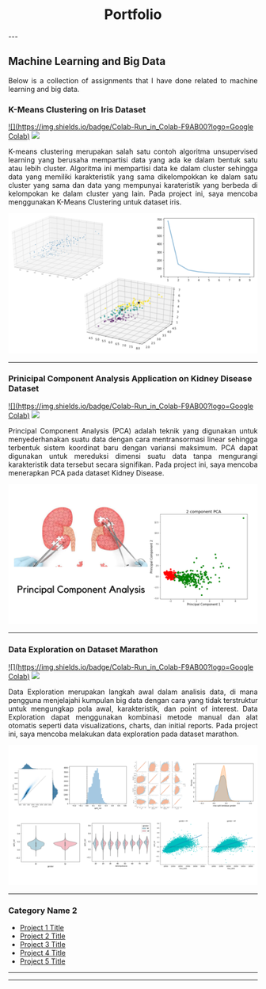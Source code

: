 <h1 align="center"> Portfolio </h1>
---

## Machine Learning and Big Data
<p align="justify"> Below is a collection of assignments that I have done related to machine learning and big data. </p>

### K-Means Clustering on Iris Dataset
[![](https://img.shields.io/badge/Colab-Run_in_Colab-F9AB00?logo=Google Colab)](https://colab.research.google.com/drive/1mL94ksbf27LqeJf5X_cX95np5yA4qG-H?usp=sharing) 
[![](https://img.shields.io/badge/Github-View_in_GitHub-3776AB?logo=GitHub)](https://github.com/lisyaaprl/lisyaaprl.github.io/blob/main/project/Clustering_Dataset_Iris.ipynb)
<p align="justify"> K-means clustering merupakan salah satu contoh algoritma unsupervised learning yang berusaha mempartisi data yang ada ke dalam bentuk satu atau lebih cluster. Algoritma ini mempartisi data ke dalam cluster sehingga data yang memiliki karakteristik yang sama dikelompokkan ke dalam satu cluster yang sama dan data yang mempunyai karateristik yang berbeda di kelompokan ke dalam cluster yang lain. Pada project ini, saya mencoba menggunakan K-Means Clustering untuk dataset iris. </p>
<img src="images/project1.png?raw=true"/>

---
### Prinicipal Component Analysis Application on Kidney Disease Dataset
[![](https://img.shields.io/badge/Colab-Run_in_Colab-F9AB00?logo=Google Colab)](https://colab.research.google.com/drive/1QDEdfUXdieEAFGMOcZnBShEOBGvoMaRm?usp=sharing) 
[![](https://img.shields.io/badge/GitHub-View_in_GitHub-3776AB?logo=GitHub)](https://github.com/lisyaaprl/lisyaaprl.github.io/blob/main/project/PCA_Dataset_Kidney_Disease.ipynb)
<p align="justify"> Principal Component Analysis (PCA) adalah teknik yang digunakan untuk menyederhanakan suatu data dengan cara mentransormasi linear sehingga terbentuk sistem koordinat baru dengan variansi maksimum. PCA dapat digunakan untuk mereduksi dimensi suatu data tanpa mengurangi karakteristik data tersebut secara signifikan. Pada project ini, saya mencoba menerapkan PCA pada dataset Kidney Disease. </p>
<img src="images/project2.png?raw=true"/>

---
### Data Exploration on Dataset Marathon
[![](https://img.shields.io/badge/Colab-Run_in_Colab-F9AB00?logo=Google Colab)](https://colab.research.google.com/drive/1nEqJyygDkMe71iM_5BNtFnsWpPJBglBW?usp=sharing) 
[![](https://img.shields.io/badge/GitHub-View_in_GitHub-3776AB?logo=GitHub)](https://github.com/lisyaaprl/lisyaaprl.github.io/blob/main/project/Exploration_Dataset_Marathon.ipynb)
<p align="justify"> Data Exploration merupakan langkah awal dalam analisis data, di mana pengguna menjelajahi kumpulan big data dengan cara yang tidak terstruktur untuk mengungkap pola awal, karakteristik, dan point of interest. Data Exploration dapat menggunakan kombinasi metode manual dan alat otomatis seperti data visualizations, charts, dan initial reports. Pada project ini, saya mencoba melakukan data exploration pada dataset marathon. </p>
<img src="images/project3.png?raw=true"/>

---

### Category Name 2

- [Project 1 Title](/pdf/sample_presentation.pdf)
- [Project 2 Title](http://example.com/)
- [Project 3 Title](http://example.com/)
- [Project 4 Title](http://example.com/)
- [Project 5 Title](http://example.com/)

---




---
<!-- Remove above link if you don't want to attibute -->
